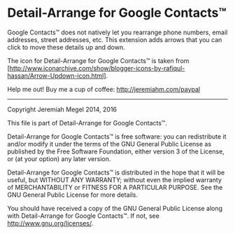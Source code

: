 # Detail-Arrange for Google Contacts™

Google Contacts™ does not natively let you rearrange phone numbers, email addresses, street addresses, etc. This extension adds arrows that you can click to move these details up and down.

The icon for Detail-Arrange for Google Contacts™ is taken from [http://www.iconarchive.com/show/blogger-icons-by-rafiqul-hassan/Arrow-Updown-icon.html].

Help me out! Buy me a cup of coffee: http://jeremiahm.com/paypal

------

Copyright Jeremiah Megel 2014, 2016

This file is part of Detail-Arrange for Google Contacts™.

Detail-Arrange for Google Contacts™ is free software: you can redistribute it and/or modify
it under the terms of the GNU General Public License as published by
the Free Software Foundation, either version 3 of the License, or
(at your option) any later version.

Detail-Arrange for Google Contacts™ is distributed in the hope that it will be useful,
but WITHOUT ANY WARRANTY; without even the implied warranty of
MERCHANTABILITY or FITNESS FOR A PARTICULAR PURPOSE.  See the
GNU General Public License for more details.

You should have received a copy of the GNU General Public License
along with Detail-Arrange for Google Contacts™. If not, see <http://www.gnu.org/licenses/>.

